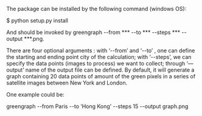 The package can be installed by the following command (windows OS):

$ python setup.py install

And should be invoked by greengraph --from *** --to *** --steps *** --output ***.png. 

There are four optional arguments : with ‘--from’ and ‘--to’ , one can define the starting and ending point city of the calculation; with ‘--steps’, we can specify the data points (images to process) we want to collect; through ‘—output’ name of the output file can be defined. By default, it will generate a graph containing 20 data points of amount of the green pixels in a series of satellite images between New York and London.

One example could be: 

greengraph --from Paris --to ‘Hong Kong’ --steps 15 --output graph.png
